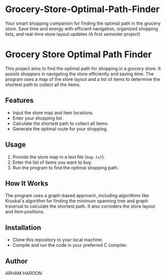 # Grocery-Store-Optimal-Path-Finder
Your smart shopping companion for finding the optimal path in the grocery store. Save time and energy with efficient navigation, organized shopping lists, and real-time store layout updates
(A first semester project)




# Grocery Store Optimal Path Finder

This project aims to find the optimal path for shopping in a grocery store. It assists shoppers in navigating the store efficiently and saving time. The program uses a map of the store layout and a list of items to determine the shortest path to collect all the items.

## Features

- Input the store map and item locations.
- Enter your shopping list.
- Calculate the shortest path to collect all items.
- Generate the optimal route for your shopping.

## Usage

1. Provide the store map in a text file (`map.txt`).
2. Enter the list of items you want to buy.
3. Run the program to find the optimal shopping path.

## How It Works

The program uses a graph-based approach, including algorithms like Kruskal's algorithm for finding the minimum spanning tree and graph traversal to calculate the shortest path. It also considers the store layout and item positions.

## Installation

- Clone this repository to your local machine.
- Compile and run the code in your preferred C compiler.









## Author
ARHAM HAROON
